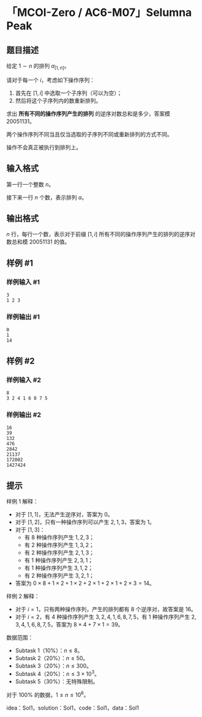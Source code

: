 # 「MCOI-Zero / AC6-M07」Selumna Peak

## 题目描述

给定 $1\sim n$ 的排列 $a_{[1,n]}$。

请对于每一个 $i$，考虑如下操作序列：

1. 首先在 $[1,i]$ 中选取一个子序列（可以为空）；
2. 然后将这个子序列内的数重新排列。

求出 **所有不同的操作序列产生的排列** 的逆序对数总和是多少，答案模 $20051131$。

两个操作序列不同当且仅当选取的子序列不同或重新排列的方式不同。

操作不会真正被执行到排列上。

## 输入格式

第一行一个整数 $n$。

接下来一行 $n$ 个数，表示排列 $a$。

## 输出格式

$n$ 行，每行一个数，表示对于前缀 $[1,i]$ 所有不同的操作序列产生的排列的逆序对数总和模 $20051131$ 的值。

## 样例 #1

### 样例输入 #1
```
3
1 2 3
```

### 样例输出 #1

```
0
1
14
```

## 样例 #2

### 样例输入 #2
```
8
3 2 4 1 6 8 7 5
```

### 样例输出 #2

```
16
39
132
476
2842
21137
172002
1427424
```

## 提示

样例 1 解释：

- 对于 $[1,1]$，无法产生逆序对，答案为 $0$。
- 对于 $[1,2]$，只有一种操作序列可以产生 $2,1,3$，答案为 $1$。
- 对于 $[1,3]$：
	- 有 $8$ 种操作序列产生 $1,2,3$；
   - 有 $2$ 种操作序列产生 $1,3,2$；
   - 有 $2$ 种操作序列产生 $2,1,3$；
   - 有 $1$ 种操作序列产生 $2,3,1$；
   - 有 $1$ 种操作序列产生 $3,1,2$；
   - 有 $2$ 种操作序列产生 $3,2,1$；
- 答案为 $0\times 8+1\times 2+1\times 2+2\times 1+2\times 1+2\times 3=14$。

样例 2 解释：

- 对于 $i=1$，只有两种操作序列，产生的排列都有 $8$ 个逆序对，故答案是 $16$。
- 对于 $i=2$，有 $4$ 种操作序列产生 $3, 2, 4, 1, 6, 8, 7, 5$，有 $1$ 种操作序列产生 $2,3,4,1,6,8,7,5$，答案为 $8\times 4+7\times 1=39$。

数据范围：

- Subtask 1（10%）：$n\leq 8$。
- Subtask 2（20%）：$n\leq 50$。
- Subtask 3（20%）：$n\leq 300$。
- Subtask 4（20%）：$n\leq 3\times 10^3$。
- Subtask 5（30%）：无特殊限制。

对于 $100\%$ 的数据，$1\leq n\leq 10^6$。

idea：Sol1，solution：Sol1，code：Sol1，data：Sol1
